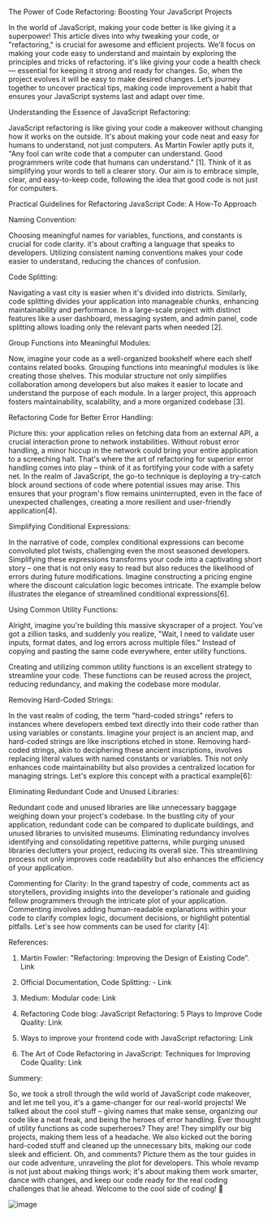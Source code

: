 The Power of Code Refactoring: Boosting Your JavaScript Projects

In the world of JavaScript, making your code better is like giving it a superpower! This article dives into why tweaking your code, or "refactoring," is crucial for awesome and efficient projects. We'll focus on making your code easy to understand and maintain by exploring the principles and tricks of refactoring. it's like giving your code a health check — essential for keeping it strong and ready for changes. So, when the project evolves it will be easy to make desired changes. Let’s journey together to uncover practical tips, making code improvement a habit that ensures your JavaScript systems last and adapt over time.

Understanding the Essence of JavaScript Refactoring:

JavaScript refactoring is like giving your code a makeover without changing how it works on the outside. It's about making your code neat and easy for humans to understand, not just computers. As Martin Fowler aptly puts it, "Any fool can write code that a computer can understand. Good programmers write code that humans can understand." [1]. Think of it as simplifying your words to tell a clearer story. Our aim is to embrace simple, clear, and easy-to-keep code, following the idea that good code is not just for computers.

Practical Guidelines for Refactoring JavaScript Code: A How-To Approach

Naming Convention:

Choosing meaningful names for variables, functions, and constants is crucial for code clarity. it's about crafting a language that speaks to developers. Utilizing consistent naming conventions makes your code easier to understand, reducing the chances of confusion. 
 




Code Splitting: 

Navigating a vast city is easier when it's divided into districts. Similarly, code splitting divides your application into manageable chunks, enhancing maintainability and performance. In a large-scale project with distinct features like a user dashboard, messaging system, and admin panel, code splitting allows loading only the relevant parts when needed [2].


 


Group Functions into Meaningful Modules:

Now, imagine your code as a well-organized bookshelf where each shelf contains related books. Grouping functions into meaningful modules is like creating those shelves. This modular structure not only simplifies collaboration among developers but also makes it easier to locate and understand the purpose of each module. In a larger project, this approach fosters maintainability, scalability, and a more organized codebase [3].

 

Refactoring Code for Better Error Handling:

Picture this: your application relies on fetching data from an external API, a crucial interaction prone to network instabilities. Without robust error handling, a minor hiccup in the network could bring your entire application to a screeching halt. That's where the art of refactoring for superior error handling comes into play – think of it as fortifying your code with a safety net. In the realm of JavaScript, the go-to technique is deploying a try-catch block around sections of code where potential issues may arise. This ensures that your program's flow remains uninterrupted, even in the face of unexpected challenges, creating a more resilient and user-friendly application[4].

 

Simplifying Conditional Expressions:

In the narrative of code, complex conditional expressions can become convoluted plot twists, challenging even the most seasoned developers. Simplifying these expressions transforms your code into a captivating short story – one that is not only easy to read but also reduces the likelihood of errors during future modifications. Imagine constructing a pricing engine where the discount calculation logic becomes intricate. The example below illustrates the elegance of streamlined conditional expressions[6].
 

Using Common Utility Functions:

Alright, imagine you're building this massive skyscraper of a project. You've got a zillion tasks, and suddenly you realize, "Wait, I need to validate user inputs, format dates, and log errors across multiple files." Instead of copying and pasting the same code everywhere, enter utility functions.

 

Creating and utilizing common utility functions is an excellent strategy to streamline your code. These functions can be reused across the project, reducing redundancy, and making the codebase more modular.




Removing Hard-Coded Strings:

In the vast realm of coding, the term "hard-coded strings" refers to instances where developers embed text directly into their code rather than using variables or constants. Imagine your project is an ancient map, and hard-coded strings are like inscriptions etched in stone. Removing hard-coded strings, akin to deciphering these ancient inscriptions, involves replacing literal values with named constants or variables. This not only enhances code maintainability but also provides a centralized location for managing strings. Let's explore this concept with a practical example[6]:
 


Eliminating Redundant Code and Unused Libraries:

Redundant code and unused libraries are like unnecessary baggage weighing down your project's codebase. In the bustling city of your application, redundant code can be compared to duplicate buildings, and unused libraries to unvisited museums. Eliminating redundancy involves identifying and consolidating repetitive patterns, while purging unused libraries declutters your project, reducing its overall size. This streamlining process not only improves code readability but also enhances the efficiency of your application.
 


Commenting for Clarity:
In the grand tapestry of code, comments act as storytellers, providing insights into the developer's rationale and guiding fellow programmers through the intricate plot of your application. Commenting involves adding human-readable explanations within your code to clarify complex logic, document decisions, or highlight potential pitfalls. Let's see how comments can be used for clarity [4]:
 


References: 


1.	Martin Fowler:  "Refactoring: Improving the Design of Existing Code”. Link 

2.	Official Documentation, Code Splitting: - Link  

3.	Medium:  Modular code: Link 

4.	Refactoring Code blog: JavaScript Refactoring: 5 Plays to Improve Code Quality:  Link 

5.	Ways to improve your frontend code with JavaScript refactoring: Link

6.	The Art of Code Refactoring in JavaScript: Techniques for Improving Code Quality: Link


Summery:

So, we took a stroll through the wild world of JavaScript code makeover, and let me tell you, it's a game-changer for our real-world projects! We talked about the cool stuff – giving names that make sense, organizing our code like a neat freak, and being the heroes of error handling. Ever thought of utility functions as code superheroes? They are! They simplify our big projects, making them less of a headache. We also kicked out the boring hard-coded stuff and cleaned up the unnecessary bits, making our code sleek and efficient. Oh, and comments? Picture them as the tour guides in our code adventure, unraveling the plot for developers. This whole revamp is not just about making things work; it's about making them work smarter, dance with changes, and keep our code ready for the real coding challenges that lie ahead. Welcome to the cool side of coding! 🚀











![image](https://github.com/nic-dgl104-winter-2024/sumit-programming-practice-article/assets/47482270/813a08bb-b68d-4794-85b6-75ca48484eca)
